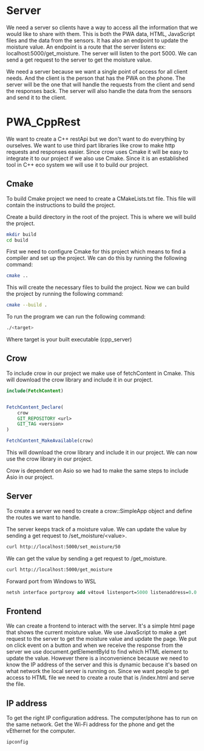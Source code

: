 # Server

We need a server so clients have a way to access all the information that we would like to share with them. This is both the PWA data, HTML, JavaScript files and the data from the sensors. It has also an endpoint to update the moisture value. An endpoint is a route that the server listens ex: localhost:5000/get_moisture. The server will listen to the port 5000. We can send a get request to the server to get the moisture value. 

We need a server because we want a single point of access for all client needs. And the client is the person that has the PWA on the phone. The server will be the one that will handle the requests from the client and send the responses back. The server will also handle the data from the sensors and send it to the client.


# PWA_CppRest

We want to create a C++ restApi but we don't want to do everything by ourselves. We want to use third part libraries like crow to make http requests and responses easier. Since crow uses Cmake it will be easy to integrate it to our project if we also use Cmake. Since it is an established tool in C++ eco system we will use it to build our project.


## Cmake

To build Cmake project we need to create a CMakeLists.txt file. This file will contain the instructions to build the project.

Create a build directory in the root of the project. This is where we will build the project.

```bash
mkdir build
cd build
```

First we need to configure Cmake for this project which means to find a compiler and set up the project. We can do this by running the following command:

```bash
cmake ..
```

This will create the necessary files to build the project. Now we can build the project by running the following command:

```bash
cmake --build .
```

To run the program we can run the following command:

```bash
./<target>
```

Where target is your built executable (cpp_server)

## Crow
To include crow in our project we make use of fetchContent in Cmake. This will download the crow library and include it in our project.

```cmake
include(FetchContent)


FetchContent_Declare(
    crow
    GIT_REPOSITORY <url>
    GIT_TAG <version>
)

FetchContent_MakeAvailable(crow)
```

This will download the crow library and include it in our project. We can now use the crow library in our project.

Crow is dependent on Asio so we had to make the same steps to include Asio in our project.

## Server

To create a server we need to create a crow::SimpleApp object and define the routes we want to handle.

The server keeps track of a moisture value. We can update the value by sending a get request to /set_moisture/\<value\>.

```bash
curl http://localhost:5000/set_moisture/50
```

We can get the value by sending a get request to /get_moisture.

```bash
curl http://localhost:5000/get_moisture
```


Forward port from Windows to WSL
```ps
netsh interface portproxy add v4tov4 listenport=5000 listenaddress=0.0.0.0 connectport=5000 connectaddress=(output of: wsl hostname -I)
```

## Frontend

We can create a frontend to interact with the server. It's a simple html page that shows the current moisture value. We use JavaScript to make a get request to the server to get the moisture value and update the page. We put on click event on a button and when we receive the response from the server we use document.getElementById to find which HTML element to update the value. However there is a inconvenience because we need to know the IP address of the server and this is dynamic because it's based on what network the local server is running on. Since we want people to get access to HTML file we need to create a route that is /index.html and serve the file.

## IP address

To get the right IP configuration address. The computer/phone has to run on the same network. Get the Wi-Fi address for the phone and get the vEthernet for the computer.

```bash
ipconfig
```

